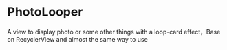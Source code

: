 # PhotoLooper
A view to display photo or some other things with a loop-card effect，Base on RecyclerView and almost the same way to use
